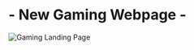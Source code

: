 # - New Gaming Webpage -
![Gaming Landing Page](https://user-images.githubusercontent.com/107872928/211826207-51f3b62a-bc81-4fef-b49f-a00c11eb83c7.png)
